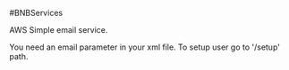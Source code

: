#BNBServices

AWS Simple email service.

You need an email parameter in your xml file.
To setup user go to '/setup' path.
